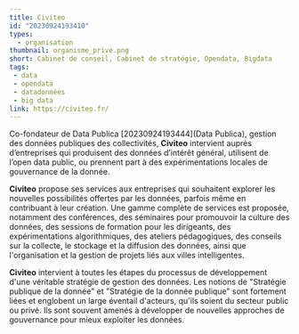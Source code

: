 ```yaml
---
title: Civiteo
id: "20230924193410"
types:
  - organisation
thumbnail: organisme_prive.png
short: Cabinet de conseil, Cabinet de stratégie, Opendata, Bigdata
tags:
 - data
 - opendata
 - datadonnées
 - big data
link: https://civiteo.fr/
---
```


Co-fondateur de Data Publica [20230924193444](Data Publica), gestion des données publiques des collectivités, **Civiteo** intervient auprès d’entreprises qui produisent des données d’intérêt général, utilisent de l’open data public, ou prennent part à des expérimentations locales de gouvernance de la donnée.

**Civiteo** propose ses services aux entreprises qui souhaitent explorer les nouvelles possibilités offertes par les données, parfois même en contribuant à leur création. Une gamme complète de services est proposée, notamment des conférences, des séminaires pour promouvoir la culture des données, des sessions de formation pour les dirigeants, des expérimentations algorithmiques, des ateliers pédagogiques, des conseils sur la collecte, le stockage et la diffusion des données, ainsi que l'organisation et la gestion de projets liés aux villes intelligentes.

**Civiteo** intervient à toutes les étapes du processus de développement d'une véritable stratégie de gestion des données.
Les notions de "Stratégie publique de la donnée" et "Stratégie de la donnée publique" sont fortement liées et englobent un large éventail d'acteurs, qu'ils soient du secteur public ou privé. Ils sont souvent amenés à développer de nouvelles approches de gouvernance pour mieux exploiter les données.